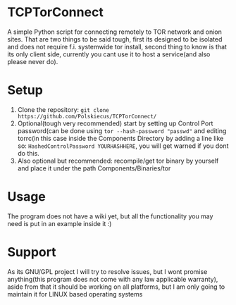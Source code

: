 # TCPTorConnect
A simple Python script for connecting remotely to TOR network and onion sites. That are two things to be said tough,
first its designed to be isolated and does not require f.i. systemwide tor install, second thing to know is that its
only client side, currently you cant use it to host a service(and also please never do).

# Setup
1. Clone the repository: `git clone https://github.com/Polskiecus/TCPTorConnect/`
2. Optional(tough very recommended) start by setting up Control Port password(can be done
using `tor --hash-password "passwd"` and editing torrc(in this case inside the Components Directory
by adding a line like so: `HashedControlPassword YOURHASHHERE`, you will get warned if you dont do this.
3. Also optional but recommended: recompile/get tor binary by yourself and place it under the path Components/Binaries/tor

# Usage
The program does not have a wiki yet, but all the functionality you may need is put in an example inside it :)

# Support
As its GNU/GPL project I will try to resolve issues, but I wont promise anything(this program does not come with any 
law applicable warranty), aside from that it should be working on all platforms, but I am only going to maintain it 
for LINUX based operating systems
